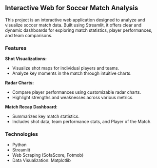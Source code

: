 ## Interactive Web for Soccer Match Analysis
This project is an interactive web application designed to analyze and visualize soccer match data. Built using Streamlit, it offers clear and dynamic dashboards for exploring match statistics, player performances, and team comparisons.

### Features
**Shot Visualizations:**
- Visualize shot maps for individual players and teams.
- Analyze key moments in the match through intuitive charts.

**Radar Charts:**
- Compare player performances using customizable radar charts.
- Highlight strengths and weaknesses across various metrics.

**Match Recap Dashboard:**
- Summarizes key match statistics.
- Includes shot data, team performance stats, and Player of the Match.

### Technologies
- Python
- Streamlit
- Web Scraping (SofaScore, Fotmob)
- Data Visualization: Matplotlib